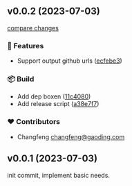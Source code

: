 ## v0.0.2 (2023-07-03)

[compare changes](https://github.com/tjx666/release/compare/v0.0.1...v0.0.2 '2023-07-03')

### 🚀 Features

- Support output github urls ([ecfebe3](https://github.com/tjx666/release/commit/ecfebe3))

### 📦 Build

- Add dep boxen ([11c4080](https://github.com/tjx666/release/commit/11c4080))
- Add release script ([a38e7f7](https://github.com/tjx666/release/commit/a38e7f7))

### ❤️ Contributors

- Changfeng <changfeng@gaoding.com>

## v0.0.1 (2023-07-03)

init commit, implement basic needs.
